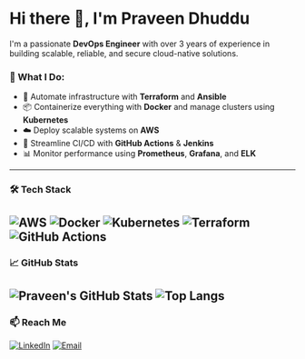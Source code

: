 # Hi there 👋, I'm Praveen Dhuddu

I'm a passionate **DevOps Engineer** with over 3 years of experience in building scalable, reliable, and secure cloud-native solutions.

### 🚀 What I Do:
- 🔧 Automate infrastructure with **Terraform** and **Ansible**
- 📦 Containerize everything with **Docker** and manage clusters using **Kubernetes**
- ☁️ Deploy scalable systems on **AWS**
- 🔁 Streamline CI/CD with **GitHub Actions** & **Jenkins**
- 📊 Monitor performance using **Prometheus**, **Grafana**, and **ELK**
---
### 🛠️ Tech Stack
![AWS](https://img.shields.io/badge/AWS-FF9900?style=flat&logo=amazon-aws&logoColor=white)
![Docker](https://img.shields.io/badge/Docker-2496ED?style=flat&logo=docker&logoColor=white)
![Kubernetes](https://img.shields.io/badge/Kubernetes-326CE5?style=flat&logo=kubernetes&logoColor=white)
![Terraform](https://img.shields.io/badge/Terraform-7B42BC?style=flat&logo=terraform&logoColor=white)
![GitHub Actions](https://img.shields.io/badge/GitHub_Actions-2088FF?style=flat&logo=githubactions&logoColor=white)
---
### 📈 GitHub Stats
![Praveen's GitHub Stats](https://github-readme-stats.vercel.app/api?username=praveen123d&show_icons=true&theme=dark)
![Top Langs](https://github-readme-stats.vercel.app/api/top-langs/?username=praveen123d&layout=compact&theme=dark)
---
### 📫 Reach Me
[![LinkedIn](https://img.shields.io/badge/LinkedIn-blue?style=flat&logo=linkedin)](https://www.linkedin.com/in/praveendhuddu/)
[![Email](https://img.shields.io/badge/Email-D14836?style=flat&logo=gmail&logoColor=white)](mailto:duddupraveen1@gmail.com)


<!-- Optional Fun stuff -->
<!--
**your-username/your-username** is a ✨ _special_ ✨ repository because its `README.md` appears on your GitHub profile.
-->
